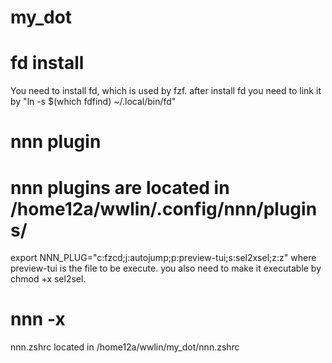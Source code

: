 # my_dot

# fd install 
You need to install fd, which is used by fzf. 
after install fd you need to link it by "ln -s $(which fdfind) ~/.local/bin/fd"


# nnn plugin
# nnn plugins are located in /home12a/wwlin/.config/nnn/plugins/
export NNN_PLUG="c:fzcd;j:autojump;p:preview-tui;s:sel2xsel;z:z"
where preview-tui is the file to be execute. you also need to make 
it executable by chmod +x sel2sel.


# nnn -x
nnn.zshrc located in /home12a/wwlin/my_dot/nnn.zshrc
